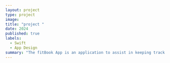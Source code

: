 ```yaml
---
layout: project
type: project
image: 
title: "project "
date: 2024
published: true
labels:
  - Swift
  - App Design
summary: "The fitBook App is an application to assist in keeping track of your fitness progress."
---
```



